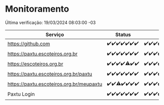 # Monitoramento

Última verificação: 19/03/2024 08:03:00 -03

|Serviço|Status|Últimas 24h|
|---|---|---|
|https://github.com|<span title="2024-03-12: OK=24">✔️</span><span title="2024-03-13: OK=22">✔️</span><span title="2024-03-14: OK=24">✔️</span><span title="2024-03-15: OK=24">✔️</span><span title="2024-03-16: OK=24">✔️</span><span title="2024-03-17: OK=24">✔️</span><span title="2024-03-18: OK=11">✔️</span>|<span title="18/03/2024 08:06:00 -03 : 200">✔️</span><span title="18/03/2024 09:11:00 -03 : 200">✔️</span><span title="18/03/2024 10:06:00 -03 : 200">✔️</span><span title="18/03/2024 11:07:00 -03 : 200">✔️</span><span title="18/03/2024 12:06:00 -03 : 200">✔️</span><span title="18/03/2024 13:08:00 -03 : 200">✔️</span><span title="18/03/2024 14:04:00 -03 : 200">✔️</span><span title="18/03/2024 15:07:00 -03 : 200">✔️</span><span title="18/03/2024 16:05:00 -03 : 200">✔️</span><span title="18/03/2024 17:06:00 -03 : 200">✔️</span><span title="18/03/2024 18:07:00 -03 : 200">✔️</span><span title="18/03/2024 19:06:00 -03 : 200">✔️</span><span title="18/03/2024 20:07:00 -03 : 200">✔️</span><span title="18/03/2024 21:29:00 -03 : 200">✔️</span><span title="18/03/2024 22:38:00 -03 : 200">✔️</span><span title="18/03/2024 23:13:00 -03 : 200">✔️</span><span title="19/03/2024 00:07:00 -03 : 200">✔️</span><span title="19/03/2024 01:08:00 -03 : 200">✔️</span><span title="19/03/2024 02:06:00 -03 : 200">✔️</span><span title="19/03/2024 03:08:00 -03 : 200">✔️</span><span title="19/03/2024 04:05:00 -03 : 200">✔️</span><span title="19/03/2024 05:08:00 -03 : 200">✔️</span><span title="19/03/2024 06:06:00 -03 : 200">✔️</span><span title="19/03/2024 07:06:00 -03 : 200">✔️</span><span title="19/03/2024 08:03:00 -03 : 200">✔️</span>|
|https://paxtu.escoteiros.org.br|<span title="2024-03-12: OK=24">✔️</span><span title="2024-03-13: OK=22">✔️</span><span title="2024-03-14: OK=24">✔️</span><span title="2024-03-15: OK=24">✔️</span><span title="2024-03-16: OK=24">✔️</span><span title="2024-03-17: OK=24">✔️</span><span title="2024-03-18: OK=11">✔️</span>|<span title="18/03/2024 08:06:00 -03 : 200">✔️</span><span title="18/03/2024 09:11:00 -03 : 200">✔️</span><span title="18/03/2024 10:06:00 -03 : 200">✔️</span><span title="18/03/2024 11:07:00 -03 : 200">✔️</span><span title="18/03/2024 12:06:00 -03 : 200">✔️</span><span title="18/03/2024 13:08:00 -03 : 200">✔️</span><span title="18/03/2024 14:04:00 -03 : 200">✔️</span><span title="18/03/2024 15:07:00 -03 : 200">✔️</span><span title="18/03/2024 16:05:00 -03 : 200">✔️</span><span title="18/03/2024 17:06:00 -03 : 200">✔️</span><span title="18/03/2024 18:07:00 -03 : 200">✔️</span><span title="18/03/2024 19:06:00 -03 : 200">✔️</span><span title="18/03/2024 20:07:00 -03 : 200">✔️</span><span title="18/03/2024 21:29:00 -03 : 200">✔️</span><span title="18/03/2024 22:38:00 -03 : 200">✔️</span><span title="18/03/2024 23:13:00 -03 : 200">✔️</span><span title="19/03/2024 00:07:00 -03 : 200">✔️</span><span title="19/03/2024 01:08:00 -03 : 200">✔️</span><span title="19/03/2024 02:06:00 -03 : 200">✔️</span><span title="19/03/2024 03:08:00 -03 : 200">✔️</span><span title="19/03/2024 04:05:00 -03 : 200">✔️</span><span title="19/03/2024 05:08:00 -03 : 200">✔️</span><span title="19/03/2024 06:06:00 -03 : 200">✔️</span><span title="19/03/2024 07:06:00 -03 : 200">✔️</span><span title="19/03/2024 08:03:00 -03 : 200">✔️</span>|
|https://escoteiros.org.br|<span title="2024-03-12: OK=24">✔️</span><span title="2024-03-13: OK=22">✔️</span><span title="2024-03-14: OK=24">✔️</span><span title="2024-03-15: OK=24">✔️</span><span title="2024-03-16: OK=23, Falhas=1">⚠️</span><span title="2024-03-17: OK=24">✔️</span><span title="2024-03-18: OK=11">✔️</span>|<span title="18/03/2024 08:06:00 -03 : 200">✔️</span><span title="18/03/2024 09:11:00 -03 : 200">✔️</span><span title="18/03/2024 10:06:00 -03 : 200">✔️</span><span title="18/03/2024 11:07:00 -03 : 200">✔️</span><span title="18/03/2024 12:06:00 -03 : 200">✔️</span><span title="18/03/2024 13:08:00 -03 : 200">✔️</span><span title="18/03/2024 14:04:00 -03 : 200">✔️</span><span title="18/03/2024 15:07:00 -03 : 200">✔️</span><span title="18/03/2024 16:05:00 -03 : 200">✔️</span><span title="18/03/2024 17:06:00 -03 : 200">✔️</span><span title="18/03/2024 18:07:00 -03 : 200">✔️</span><span title="18/03/2024 19:06:00 -03 : 200">✔️</span><span title="18/03/2024 20:07:00 -03 : 200">✔️</span><span title="18/03/2024 21:29:00 -03 : 200">✔️</span><span title="18/03/2024 22:38:00 -03 : 200">✔️</span><span title="18/03/2024 23:13:00 -03 : 200">✔️</span><span title="19/03/2024 00:07:00 -03 : 200">✔️</span><span title="19/03/2024 01:08:00 -03 : 200">✔️</span><span title="19/03/2024 02:06:00 -03 : 200">✔️</span><span title="19/03/2024 03:08:00 -03 : 200">✔️</span><span title="19/03/2024 04:05:00 -03 : 200">✔️</span><span title="19/03/2024 05:08:00 -03 : 200">✔️</span><span title="19/03/2024 06:06:00 -03 : 200">✔️</span><span title="19/03/2024 07:06:00 -03 : 200">✔️</span><span title="19/03/2024 08:03:00 -03 : 200">✔️</span>|
|https://paxtu.escoteiros.org.br/paxtu|<span title="2024-03-12: OK=24">✔️</span><span title="2024-03-13: OK=22">✔️</span><span title="2024-03-14: OK=24">✔️</span><span title="2024-03-15: OK=24">✔️</span><span title="2024-03-16: OK=24">✔️</span><span title="2024-03-17: OK=24">✔️</span><span title="2024-03-18: OK=11">✔️</span>|<span title="18/03/2024 08:06:00 -03 : 200">✔️</span><span title="18/03/2024 09:11:00 -03 : 200">✔️</span><span title="18/03/2024 10:06:00 -03 : 200">✔️</span><span title="18/03/2024 11:07:00 -03 : 200">✔️</span><span title="18/03/2024 12:06:00 -03 : 200">✔️</span><span title="18/03/2024 13:08:00 -03 : 200">✔️</span><span title="18/03/2024 14:04:00 -03 : 200">✔️</span><span title="18/03/2024 15:07:00 -03 : 200">✔️</span><span title="18/03/2024 16:05:00 -03 : 200">✔️</span><span title="18/03/2024 17:06:00 -03 : 200">✔️</span><span title="18/03/2024 18:07:00 -03 : 200">✔️</span><span title="18/03/2024 19:06:00 -03 : 200">✔️</span><span title="18/03/2024 20:07:00 -03 : 200">✔️</span><span title="18/03/2024 21:29:00 -03 : 200">✔️</span><span title="18/03/2024 22:38:00 -03 : 200">✔️</span><span title="18/03/2024 23:13:00 -03 : 200">✔️</span><span title="19/03/2024 00:07:00 -03 : 200">✔️</span><span title="19/03/2024 01:08:00 -03 : 200">✔️</span><span title="19/03/2024 02:06:00 -03 : 200">✔️</span><span title="19/03/2024 03:08:00 -03 : 200">✔️</span><span title="19/03/2024 04:05:00 -03 : 200">✔️</span><span title="19/03/2024 05:08:00 -03 : 200">✔️</span><span title="19/03/2024 06:06:00 -03 : 200">✔️</span><span title="19/03/2024 07:06:00 -03 : 200">✔️</span><span title="19/03/2024 08:03:00 -03 : 200">✔️</span>|
|https://paxtu.escoteiros.org.br/meupaxtu|<span title="2024-03-12: OK=24">✔️</span><span title="2024-03-13: OK=22">✔️</span><span title="2024-03-14: OK=23, Falhas=1">⚠️</span><span title="2024-03-15: OK=24">✔️</span><span title="2024-03-16: OK=24">✔️</span><span title="2024-03-17: OK=24">✔️</span><span title="2024-03-18: OK=11">✔️</span>|<span title="18/03/2024 08:06:00 -03 : 200">✔️</span><span title="18/03/2024 09:11:00 -03 : 200">✔️</span><span title="18/03/2024 10:06:00 -03 : 200">✔️</span><span title="18/03/2024 11:07:00 -03 : 200">✔️</span><span title="18/03/2024 12:06:00 -03 : 200">✔️</span><span title="18/03/2024 13:08:00 -03 : 200">✔️</span><span title="18/03/2024 14:04:00 -03 : 200">✔️</span><span title="18/03/2024 15:07:00 -03 : 200">✔️</span><span title="18/03/2024 16:05:00 -03 : 200">✔️</span><span title="18/03/2024 17:06:00 -03 : 200">✔️</span><span title="18/03/2024 18:07:00 -03 : 200">✔️</span><span title="18/03/2024 19:06:00 -03 : 200">✔️</span><span title="18/03/2024 20:07:00 -03 : 200">✔️</span><span title="18/03/2024 21:29:00 -03 : 200">✔️</span><span title="18/03/2024 22:38:00 -03 : 200">✔️</span><span title="18/03/2024 23:13:00 -03 : 200">✔️</span><span title="19/03/2024 00:07:00 -03 : 200">✔️</span><span title="19/03/2024 01:08:00 -03 : 200">✔️</span><span title="19/03/2024 02:06:00 -03 : 200">✔️</span><span title="19/03/2024 03:08:00 -03 : 200">✔️</span><span title="19/03/2024 04:05:00 -03 : 200">✔️</span><span title="19/03/2024 05:08:00 -03 : 200">✔️</span><span title="19/03/2024 06:06:00 -03 : 200">✔️</span><span title="19/03/2024 07:06:00 -03 : 200">✔️</span><span title="19/03/2024 08:03:00 -03 : 200">✔️</span>|
|Paxtu Login|<span title="2024-03-12: OK=24">✔️</span><span title="2024-03-13: OK=22">✔️</span><span title="2024-03-14: OK=24">✔️</span><span title="2024-03-15: OK=24">✔️</span><span title="2024-03-16: OK=24">✔️</span><span title="2024-03-17: OK=24">✔️</span><span title="2024-03-18: OK=11">✔️</span>|<span title="18/03/2024 08:06:00 -03 : 200">✔️</span><span title="18/03/2024 09:11:00 -03 : 200">✔️</span><span title="18/03/2024 10:06:00 -03 : 200">✔️</span><span title="18/03/2024 11:07:00 -03 : 200">✔️</span><span title="18/03/2024 12:06:00 -03 : 200">✔️</span><span title="18/03/2024 13:08:00 -03 : 200">✔️</span><span title="18/03/2024 14:04:00 -03 : 200">✔️</span><span title="18/03/2024 15:07:00 -03 : 200">✔️</span><span title="18/03/2024 16:05:00 -03 : 200">✔️</span><span title="18/03/2024 17:06:00 -03 : 200">✔️</span><span title="18/03/2024 18:07:00 -03 : 200">✔️</span><span title="18/03/2024 19:06:00 -03 : 200">✔️</span><span title="18/03/2024 20:07:00 -03 : 200">✔️</span><span title="18/03/2024 21:29:00 -03 : 200">✔️</span><span title="18/03/2024 22:38:00 -03 : 200">✔️</span><span title="18/03/2024 23:13:00 -03 : 200">✔️</span><span title="19/03/2024 00:07:00 -03 : 200">✔️</span><span title="19/03/2024 01:08:00 -03 : 200">✔️</span><span title="19/03/2024 02:06:00 -03 : 200">✔️</span><span title="19/03/2024 03:08:00 -03 : 200">✔️</span><span title="19/03/2024 04:05:00 -03 : 200">✔️</span><span title="19/03/2024 05:08:00 -03 : 200">✔️</span><span title="19/03/2024 06:06:00 -03 : 200">✔️</span><span title="19/03/2024 07:06:00 -03 : 200">✔️</span><span title="19/03/2024 08:03:00 -03 : 200">✔️</span>|
